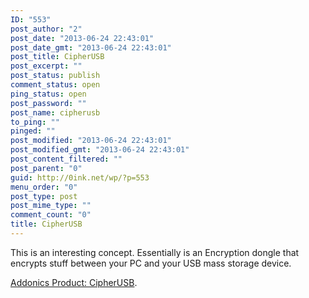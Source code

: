 ```yaml
---
ID: "553"
post_author: "2"
post_date: "2013-06-24 22:43:01"
post_date_gmt: "2013-06-24 22:43:01"
post_title: CipherUSB
post_excerpt: ""
post_status: publish
comment_status: open
ping_status: open
post_password: ""
post_name: cipherusb
to_ping: ""
pinged: ""
post_modified: "2013-06-24 22:43:01"
post_modified_gmt: "2013-06-24 22:43:01"
post_content_filtered: ""
post_parent: "0"
guid: http://0ink.net/wp/?p=553
menu_order: "0"
post_type: post
post_mime_type: ""
comment_count: "0"
title: CipherUSB
---
```


This is an interesting concept. Essentially is an Encryption dongle
that encrypts stuff between your PC and your USB mass storage device.

[Addonics Product: CipherUSB](http://www.addonics.com/products/cipherusb.php).
